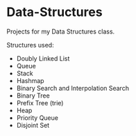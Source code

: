 # Data-Structures
Projects for my Data Structures class.

Structures used: 
* Doubly Linked List
* Queue
* Stack
* Hashmap
* Binary Search and Interpolation Search
* Binary Tree
* Prefix Tree (trie)
* Heap
* Priority Queue
* Disjoint Set

